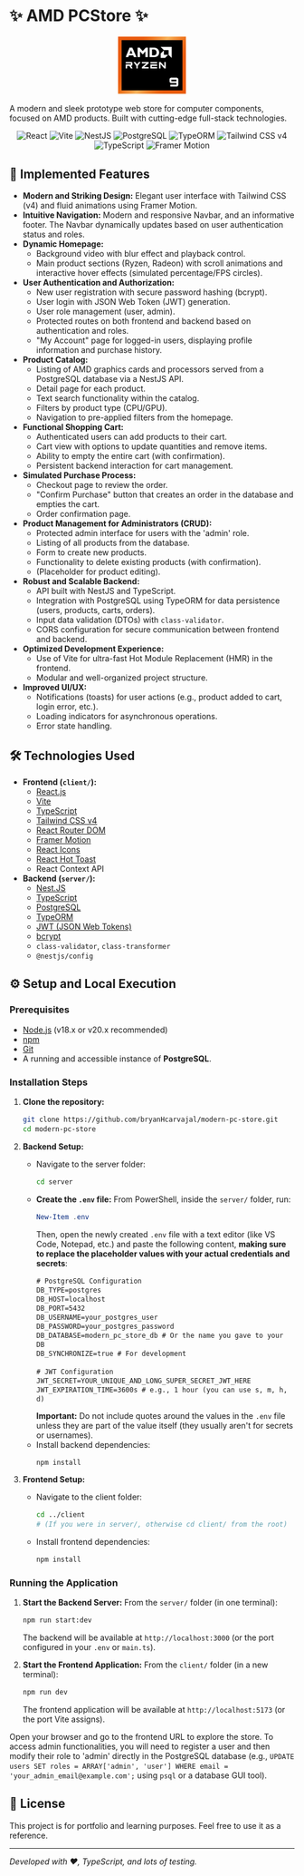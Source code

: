 # ✨ AMD PCStore ✨

<p align="center">
  <img src="client/src/assets/images/amd-ryzen-logo.png" alt="AMD PCStore Logo" width="120"/>
</p>

A modern and sleek prototype web store for computer components, focused on AMD products. Built with cutting-edge full-stack technologies.

<p align="center">
  <img src="https://img.shields.io/badge/React-20232A?style=for-the-badge&logo=react&logoColor=61DAFB" alt="React">
  <img src="https://img.shields.io/badge/Vite-646CFF?style=for-the-badge&logo=vite&logoColor=white" alt="Vite">
  <img src="https://img.shields.io/badge/NestJS-E0234E?style=for-the-badge&logo=nestjs&logoColor=white" alt="NestJS">
  <img src="https://img.shields.io/badge/PostgreSQL-316192?style=for-the-badge&logo=postgresql&logoColor=white" alt="PostgreSQL">
  <img src="https://img.shields.io/badge/TypeORM-E0234E?style=for-the-badge&logo=typeorm&logoColor=white" alt="TypeORM">
  <img src="https://img.shields.io/badge/Tailwind_CSS-06B6D4?style=for-the-badge&logo=tailwind-css&logoColor=white" alt="Tailwind CSS v4">
  <img src="https://img.shields.io/badge/TypeScript-3178C6?style=for-the-badge&logo=typescript&logoColor=white" alt="TypeScript">
  <img src="https://img.shields.io/badge/Framer_Motion-0055FF?style=for-the-badge&logo=framer&logoColor=white" alt="Framer Motion">
</p>

## 🌟 Implemented Features

*   **Modern and Striking Design:** Elegant user interface with Tailwind CSS (v4) and fluid animations using Framer Motion.
*   **Intuitive Navigation:** Modern and responsive Navbar, and an informative footer. The Navbar dynamically updates based on user authentication status and roles.
*   **Dynamic Homepage:**
    *   Background video with blur effect and playback control.
    *   Main product sections (Ryzen, Radeon) with scroll animations and interactive hover effects (simulated percentage/FPS circles).
*   **User Authentication and Authorization:**
    *   New user registration with secure password hashing (bcrypt).
    *   User login with JSON Web Token (JWT) generation.
    *   User role management (user, admin).
    *   Protected routes on both frontend and backend based on authentication and roles.
    *   "My Account" page for logged-in users, displaying profile information and purchase history.
*   **Product Catalog:**
    *   Listing of AMD graphics cards and processors served from a PostgreSQL database via a NestJS API.
    *   Detail page for each product.
    *   Text search functionality within the catalog.
    *   Filters by product type (CPU/GPU).
    *   Navigation to pre-applied filters from the homepage.
*   **Functional Shopping Cart:**
    *   Authenticated users can add products to their cart.
    *   Cart view with options to update quantities and remove items.
    *   Ability to empty the entire cart (with confirmation).
    *   Persistent backend interaction for cart management.
*   **Simulated Purchase Process:**
    *   Checkout page to review the order.
    *   "Confirm Purchase" button that creates an order in the database and empties the cart.
    *   Order confirmation page.
*   **Product Management for Administrators (CRUD):**
    *   Protected admin interface for users with the 'admin' role.
    *   Listing of all products from the database.
    *   Form to create new products.
    *   Functionality to delete existing products (with confirmation).
    *   (Placeholder for product editing).
*   **Robust and Scalable Backend:**
    *   API built with NestJS and TypeScript.
    *   Integration with PostgreSQL using TypeORM for data persistence (users, products, carts, orders).
    *   Input data validation (DTOs) with `class-validator`.
    *   CORS configuration for secure communication between frontend and backend.
*   **Optimized Development Experience:**
    *   Use of Vite for ultra-fast Hot Module Replacement (HMR) in the frontend.
    *   Modular and well-organized project structure.
*   **Improved UI/UX:**
    *   Notifications (toasts) for user actions (e.g., product added to cart, login error, etc.).
    *   Loading indicators for asynchronous operations.
    *   Error state handling.

## 🛠️ Technologies Used

*   **Frontend (`client/`):**
    *   [React.js](https://reactjs.org/)
    *   [Vite](https://vitejs.dev/)
    *   [TypeScript](https://www.typescriptlang.org/)
    *   [Tailwind CSS v4](https://tailwindcss.com/blog/tailwindcss-v4)
    *   [React Router DOM](https://reactrouter.com/)
    *   [Framer Motion](https://www.framer.com/motion/)
    *   [React Icons](https://react-icons.github.io/react-icons/)
    *   [React Hot Toast](https://react-hot-toast.com/)
    *   React Context API
*   **Backend (`server/`):**
    *   [Nest.JS](https://nestjs.com/)
    *   [TypeScript](https://www.typescriptlang.org/)
    *   [PostgreSQL](https://www.postgresql.org/)
    *   [TypeORM](https://typeorm.io/)
    *   [JWT (JSON Web Tokens)](https://jwt.io/)
    *   [bcrypt](https://www.npmjs.com/package/bcrypt)
    *   `class-validator`, `class-transformer`
    *   `@nestjs/config`

## ⚙️ Setup and Local Execution

### Prerequisites

*   [Node.js](https://nodejs.org/) (v18.x or v20.x recommended)
*   [npm](https://www.npmjs.com/)
*   [Git](https://git-scm.com/)
*   A running and accessible instance of **PostgreSQL**.

### Installation Steps

1.  **Clone the repository:**
    ```bash
    git clone https://github.com/bryanHcarvajal/modern-pc-store.git
    cd modern-pc-store
    ```

2.  **Backend Setup:**
    *   Navigate to the server folder:
        ```bash
        cd server
        ```
    *   **Create the `.env` file:**
        From PowerShell, inside the `server/` folder, run:
        ```powershell
        New-Item .env
        ```
        Then, open the newly created `.env` file with a text editor (like VS Code, Notepad, etc.) and paste the following content, **making sure to replace the placeholder values with your actual credentials and secrets**:
        ```env
        # PostgreSQL Configuration
        DB_TYPE=postgres
        DB_HOST=localhost
        DB_PORT=5432
        DB_USERNAME=your_postgres_user
        DB_PASSWORD=your_postgres_password
        DB_DATABASE=modern_pc_store_db # Or the name you gave to your DB
        DB_SYNCHRONIZE=true # For development

        # JWT Configuration
        JWT_SECRET=YOUR_UNIQUE_AND_LONG_SUPER_SECRET_JWT_HERE
        JWT_EXPIRATION_TIME=3600s # e.g., 1 hour (you can use s, m, h, d)
        ```
        **Important:** Do not include quotes around the values in the `.env` file unless they are part of the value itself (they usually aren't for secrets or usernames).
    *   Install backend dependencies:
        ```bash
        npm install
        ```

3.  **Frontend Setup:**
    *   Navigate to the client folder:
        ```bash
        cd ../client
        # (If you were in server/, otherwise cd client/ from the root)
        ```
    *   Install frontend dependencies:
        ```bash
        npm install
        ```

### Running the Application

1.  **Start the Backend Server:**
    From the `server/` folder (in one terminal):
    ```bash
    npm run start:dev
    ```
    The backend will be available at `http://localhost:3000` (or the port configured in your `.env` or `main.ts`).

2.  **Start the Frontend Application:**
    From the `client/` folder (in a new terminal):
    ```bash
    npm run dev
    ```
    The frontend application will be available at `http://localhost:5173` (or the port Vite assigns).

Open your browser and go to the frontend URL to explore the store. To access admin functionalities, you will need to register a user and then modify their role to 'admin' directly in the PostgreSQL database (e.g., `UPDATE users SET roles = ARRAY['admin', 'user'] WHERE email = 'your_admin_email@example.com';` using `psql` or a database GUI tool).

## 📄 License

This project is for portfolio and learning purposes. Feel free to use it as a reference.

---

_Developed with ❤️, TypeScript, and lots of testing._

